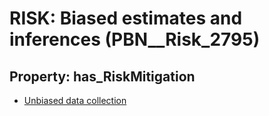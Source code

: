 # RISK: __Biased estimates and inferences__ (PBN__Risk_2795)

## Property: has_RiskMitigation

* [Unbiased data collection](PBN__Mitigation_889)

